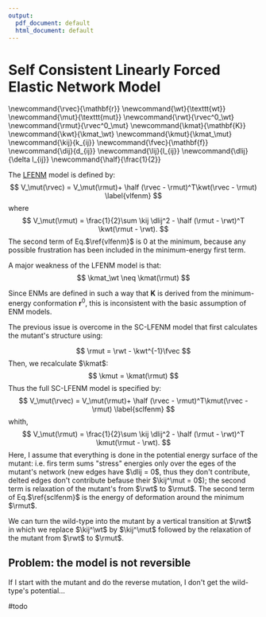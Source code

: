 ```yaml
---
output:
  pdf_document: default
  html_document: default
---
```

# Self Consistent Linearly Forced Elastic Network Model

\newcommand{\rvec}{\mathbf{r}}
\newcommand{\wt}{\texttt{wt}}
\newcommand{\mut}{\texttt{mut}}
\newcommand{\rwt}{\rvec^0_\wt}
\newcommand{\rmut}{\rvec^0_\mut}
\newcommand{\kmat}{\mathbf{K}}
\newcommand{\kwt}{\kmat_\wt}
\newcommand{\kmut}{\kmat_\mut}
\newcommand{\kij}{k_{ij}}
\newcommand{\fvec}{\mathbf{f}}
\newcommand{\dij}{d_{ij}}
\newcommand{\lij}{l_{ij}}
\newcommand{\dlij}{\delta l_{ij}}
\newcommand{\half}{\frac{1}{2}}

The [LFENM](lfenm.md) model is defined by:
$$
V_\mut(\rvec) = V_\mut(\rmut)+ \half (\rvec - \rmut)^T\kwt(\rvec - \rmut) \label{vlfenm}
$$
where
$$
V_\mut(\rmut) = \frac{1}{2}\sum \kij \dlij^2 - \half (\rmut - \rwt)^T \kwt(\rmut - \rwt).
$$
The second term of Eq.$\ref{vlfenm}$ is $0$ at the minimum, because any possible frustration has been included in the minimum-energy first term.

A major weakness of the LFENM model is that: 
$$
\kmat_\wt \neq \kmat(\rmut)
$$

Since ENMs are defined in such a way that $\mathbf{K}$ is derived from the minimum-energy conformation $\mathbf{r}^0$, this is inconsistent with the basic assumption of ENM models. 

The previous issue is overcome in the SC-LFENM model that first calculates the mutant's structure using:


$$
\rmut = \rwt - \kwt^{-1}\fvec
$$
Then, we recalculate $\kmat$:
$$
\kmut = \kmat(\rmut)
$$
Thus the full SC-LFENM model is specified by:
$$
V_\mut(\rvec) = V_\mut(\rmut)+ \half (\rvec - \rmut)^T\kmut(\rvec - \rmut) \label{sclfenm}
$$
whith,
$$
V_\mut(\rmut) = \frac{1}{2}\sum \kij \dlij^2 - \half (\rmut - \rwt)^T \kmut(\rmut - \rwt).
$$
Here, I assume that everything is done in the potential energy surface of the mutant: i.e. firs term sums "stress" energies only over the eges of the mutant's network (new edges have $\dlij = 0$, thus they don't contribute, delted edges don't contribute befause their $\kij^\mut = 0$); the second term is relaxation of the mutant's from $\rwt$ to $\rmut$. The second term of Eq.$\ref{sclfenm}$ is the energy of deformation around the minimum $\rmut$. 

We can turn the wild-type into the mutant by a vertical transition at $\rwt$ in which we replace $\kij^\wt$ by $\kij^\mut$ followed by the relaxation of the mutant from $\rwt$ to $\rmut$. 



## Problem: the model is not reversible

If I start with the mutant and do the reverse mutation, I don't get the wild-type's potential... 

#todo
